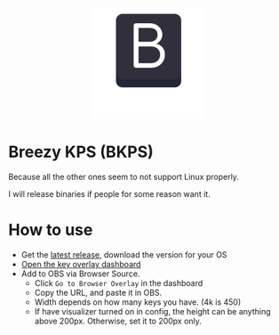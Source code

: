 <p align="center">
</br><img src="icon.png" style="width:200px;">
</p>


# Breezy KPS (BKPS)
Because all the other ones seem to not support Linux properly.

I will release binaries if people for some reason want it.

# How to use
- Get the [latest release](https://github.com/grhw/breezy-osu-kps/releases/latest), download the version for your OS
- [Open the key overlay dashboard](https://127.0.0.1:6727/)
- Add to OBS via Browser Source.
    - Click `Go to Browser Overlay` in the dashboard
    - Copy the URL, and paste it in OBS.
    - Width depends on how many keys you have. (4k is 450)
    - If have visualizer turned on in config, the height can be anything above 200px. Otherwise, set it to 200px only.